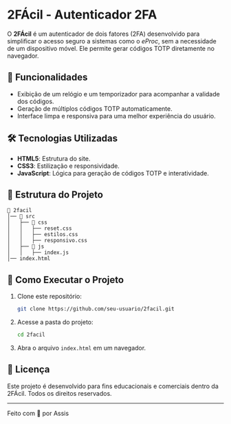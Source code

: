 # 2FÁcil - Autenticador 2FA

O **2FÁcil** é um autenticador de dois fatores (2FA) desenvolvido para simplificar o acesso seguro a sistemas como o *eProc*, sem a necessidade de um dispositivo móvel. Ele permite gerar códigos TOTP diretamente no navegador.

## 🎯 Funcionalidades
- Exibição de um relógio e um temporizador para acompanhar a validade dos códigos.
- Geração de múltiplos códigos TOTP automaticamente.
- Interface limpa e responsiva para uma melhor experiência do usuário.

## 🛠️ Tecnologias Utilizadas
- **HTML5**: Estrutura do site.
- **CSS3**: Estilização e responsividade.
- **JavaScript**: Lógica para geração de códigos TOTP e interatividade.

## 📂 Estrutura do Projeto
```
📁 2facil
│── 📁 src
│   ├── 📁 css
│   │   ├── reset.css
│   │   ├── estilos.css
│   │   ├── responsivo.css
│   ├── 📁 js
│   │   ├── index.js
│── index.html
```

## 🚀 Como Executar o Projeto
1. Clone este repositório:
   ```sh
   git clone https://github.com/seu-usuario/2facil.git
   ```
2. Acesse a pasta do projeto:
   ```sh
   cd 2facil
   ```
3. Abra o arquivo `index.html` em um navegador.

## 📜 Licença
Este projeto é desenvolvido para fins educacionais e comerciais dentro da 2FÁcil. Todos os direitos reservados.

---

Feito com 💙 por Assis
